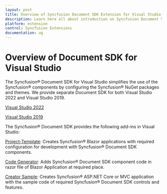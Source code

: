 ```yaml
---
layout: post
title: Overview of Syncfusion Document SDK Extension for Visual Studio | Syncfusion
description: Learn here all about introduction on Syncfusion Document SDK for Visual Studio which made integration ease.
platform: extension
control: Syncfusion Extensions
documentation: ug
---
```


# Overview of Document SDK for Visual Studio

The Syncfusion® Document SDK for Visual Studio simplifies the use of the Syncfusion® components by configuring the Syncfusion® NuGet packages and themes. We provide separate Document SDK for both Visual Studio 2022 and Visual Studio 2019.

[Visual Studio 2022](https://marketplace.visualstudio.com/items?itemName=SyncfusionInc.BlazorVSExtension)

[Visual Studio 2019](https://marketplace.visualstudio.com/items?itemName=SyncfusionInc.Blazor-Extension)

The Syncfusion® Document SDK provides the following add-ins in Visual Studio:

[Project-Template](template-studio): Creates Syncfusion® Blazor applications with required configuration for development with Syncfusion® Document SDK components.

[Code Generator](code-generator): Adds Syncfusion® Document SDK component code in razor file of Blazor Application at required place.

[Creator Sample](sample-creator): Creates Syncfusion® ASP.NET Core or MVC application with the sample code of required Syncfusion® Document SDK controls and features.